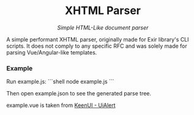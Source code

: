 ﻿<h1 style="text-align: center">XHTML Parser</h1>

<p style="text-align: center"><i>Simple HTML-Like document parser</i></p>

A simple performant XHTML parser, originally made for Exir library's CLI scripts.
It does not comply to any specific RFC and was solely made for parsing Vue/Angular-like templates.

<h3>Example</h3>
Run example.js:
```shell
node example.js
```

Then open example.json to see the generated parse tree.

example.vue is taken from [KeenUI - UiAlert](https://github.com/JosephusPaye/Keen-UI/blob/master/src/UiAlert.vue)